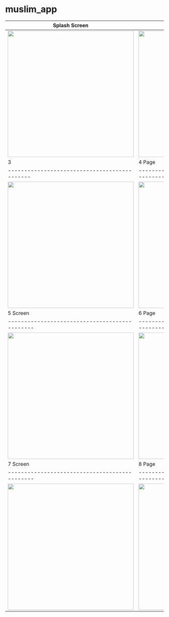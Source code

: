 # muslim_app



| Splash Screen | 2                       |
|------|-------------------------------------------|
|<img src="assets/1.png" width="400">| <img src="assets/2.png" width="400"> |
| 3                                     | 4  Page                                |
|---------------------------------------------|----------------------------------------------|
| <img src="assets/3.png" width="400"> | <img src="assets/4.png" width="400"> |
| 5 Screen                                    | 6 Page                               |
|----------------------------------------------|----------------------------------------------|
| <img src="assets/5.png" width="400"> | <img src="assets/6.png" width="400"> |
| 7 Screen                                    | 8 Page                               |
|----------------------------------------------|----------------------------------------------|
| <img src="assets/7.png" width="400"> | <img src="assets/8.png" width="400"> |

